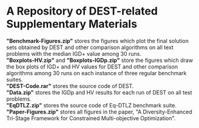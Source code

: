 # A Repository of DEST-related Supplementary Materials
**"Benchmark-Figures.zip"** stores the figures which plot the final solution sets obtained by DEST and other comparison algorithms on all text problems with the median IGD+ value among 30 runs.  
**"Boxplots-HV.zip"** and **"Boxplots-IGDp.zip"** store the figures which draw the box plots of IGD+ and HV values for DEST and other comparison algorithms among 30 runs on each instance of three regular benchmark suites.  
**"DEST-Code.rar"** stores the source code of DEST.  
**"Data.zip"** stores the IGDp and HV results for each run of DEST on all test problems.  
**"EqDTLZ.zip"** stores the source code of Eq-DTLZ benchmark suite.  
**"Paper-Figures.zip"** stores all figures in the paper, "A Diversity-Enhanced Tri-Stage Framework for Constrained Multi-objective Optimization".  
